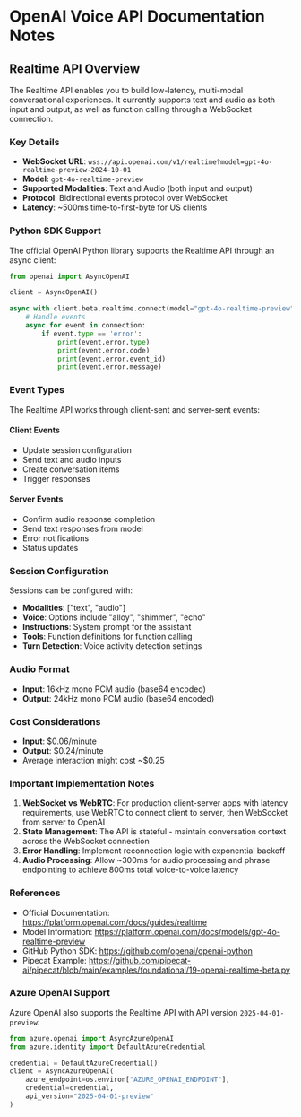 # OpenAI Voice API Documentation Notes

## Realtime API Overview

The Realtime API enables you to build low-latency, multi-modal conversational experiences. It currently supports text and audio as both input and output, as well as function calling through a WebSocket connection.

### Key Details

- **WebSocket URL**: `wss://api.openai.com/v1/realtime?model=gpt-4o-realtime-preview-2024-10-01`
- **Model**: `gpt-4o-realtime-preview`
- **Supported Modalities**: Text and Audio (both input and output)
- **Protocol**: Bidirectional events protocol over WebSocket
- **Latency**: ~500ms time-to-first-byte for US clients

### Python SDK Support

The official OpenAI Python library supports the Realtime API through an async client:

```python
from openai import AsyncOpenAI

client = AsyncOpenAI()

async with client.beta.realtime.connect(model="gpt-4o-realtime-preview") as connection:
    # Handle events
    async for event in connection:
        if event.type == 'error':
            print(event.error.type)
            print(event.error.code)
            print(event.error.event_id)
            print(event.error.message)
```

### Event Types

The Realtime API works through client-sent and server-sent events:

#### Client Events
- Update session configuration
- Send text and audio inputs
- Create conversation items
- Trigger responses

#### Server Events
- Confirm audio response completion
- Send text responses from model
- Error notifications
- Status updates

### Session Configuration

Sessions can be configured with:
- **Modalities**: ["text", "audio"]
- **Voice**: Options include "alloy", "shimmer", "echo"
- **Instructions**: System prompt for the assistant
- **Tools**: Function definitions for function calling
- **Turn Detection**: Voice activity detection settings

### Audio Format

- **Input**: 16kHz mono PCM audio (base64 encoded)
- **Output**: 24kHz mono PCM audio (base64 encoded)

### Cost Considerations

- **Input**: $0.06/minute
- **Output**: $0.24/minute
- Average interaction might cost ~$0.25

### Important Implementation Notes

1. **WebSocket vs WebRTC**: For production client-server apps with latency requirements, use WebRTC to connect client to server, then WebSocket from server to OpenAI
2. **State Management**: The API is stateful - maintain conversation context across the WebSocket connection
3. **Error Handling**: Implement reconnection logic with exponential backoff
4. **Audio Processing**: Allow ~300ms for audio processing and phrase endpointing to achieve 800ms total voice-to-voice latency

### References

- Official Documentation: https://platform.openai.com/docs/guides/realtime
- Model Information: https://platform.openai.com/docs/models/gpt-4o-realtime-preview
- GitHub Python SDK: https://github.com/openai/openai-python
- Pipecat Example: https://github.com/pipecat-ai/pipecat/blob/main/examples/foundational/19-openai-realtime-beta.py

### Azure OpenAI Support

Azure OpenAI also supports the Realtime API with API version `2025-04-01-preview`:

```python
from azure.openai import AsyncAzureOpenAI
from azure.identity import DefaultAzureCredential

credential = DefaultAzureCredential()
client = AsyncAzureOpenAI(
    azure_endpoint=os.environ["AZURE_OPENAI_ENDPOINT"],
    credential=credential,
    api_version="2025-04-01-preview"
)
```